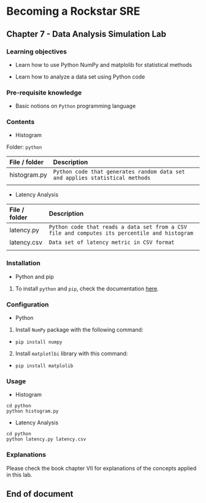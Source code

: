 # Becoming a Rockstar SRE

## Chapter 7 - Data Analysis Simulation Lab

### Learning objectives

* Learn how to use Python NumPy and matplolib for statistical methods

* Learn how to analyze a data set using Python code

### Pre-requisite knowledge

* Basic notions on `Python` programming language

### Contents

* Histogram

Folder: `python`

| **File / folder** | **Description** |
|:--------------------------------|:--------------------------------|
| histogram.py | `Python code that generates random data set and applies statistical methods` |
| | |

* Latency Analysis

| **File / folder** | **Description** |
|:--------------------------------|:--------------------------------|
| latency.py | `Python code that reads a data set from a CSV file and computes its percentile and histogram` |
| latency.csv | `Data set of latency metric in CSV format` |
| | |

### Installation

* Python and pip

1. To install `python` and `pip`, check the documentation [here](https://www.python.org/downloads/).

### Configuration

* Python

1. Install `NumPy` package with the following command:

  * `pip install numpy`

2. Install `matplotlbi` library with this command:

  * `pip install matplolib`

### Usage

* Histogram

```shell
cd python
python histogram.py
```

* Latency Analysis

```shell
cd python
python latency.py latency.csv
```

### Explanations

Please check the book chapter VII for explanations of the concepts applied in this lab.

## End of document
